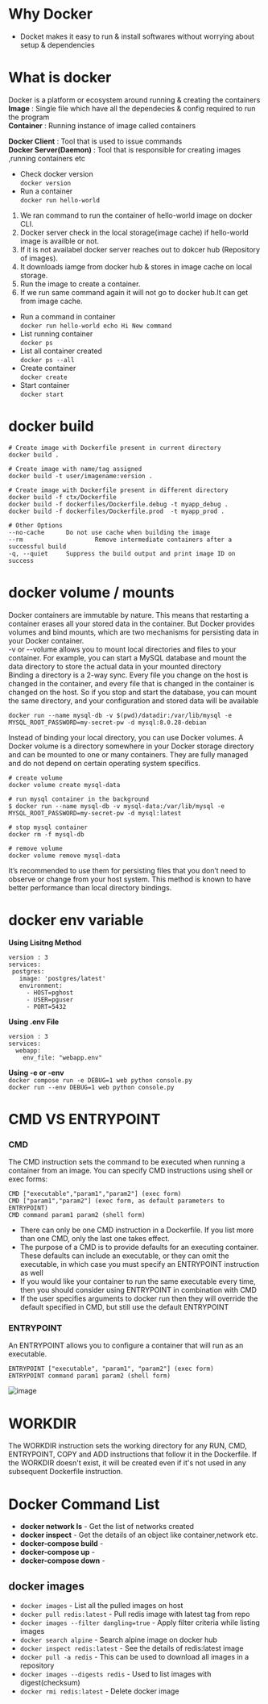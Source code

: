 # Why Docker
- Docket makes it easy to run & install softwares without worrying about setup & dependencies
# What is docker
Docker is a platform or ecosystem around running & creating the containers  
__Image__ : Single file which have all the dependecies & config required to run the program  
__Container__ : Running instance of image called containers  
  
__Docker Client__ : Tool that is used to issue commands  
__Docker Server(Daemon)__ : Tool that is responsible for creating images ,running containers etc    

- Check docker version  
`docker version`
- Run a container  
`docker run hello-world`  
1. We ran command to run the container of hello-world image on docker CLI.
2. Docker server check in the local storage(image cache) if hello-world image is availble or not.
3. If it is not availabel docker server reaches out to dokcer hub (Repository of images).
4. It downloads iamge from docker hub & stores in image cache on local storage.
5. Run the image to create a container.
6. If we run same command again it will not go to docker hub.It can get from image cache.
- Run a command in container  
`docker run hello-world echo Hi New command` 
- List running container  
`docker ps`
- List all container created  
`docker ps --all`
- Create container  
`docker create`
- Start container  
`docker start`
# docker build
```
# Create image with Dockerfile present in current directory
docker build .

# Create image with name/tag assigned
docker build -t user/imagename:version .

# Create image with Dockerfile present in different directory
docker build -f ctx/Dockerfile
docker build -f dockerfiles/Dockerfile.debug -t myapp_debug .
docker build -f dockerfiles/Dockerfile.prod  -t myapp_prod .

# Other Options
--no-cache		Do not use cache when building the image
--rm                    Remove intermediate containers after a successful build
-q, --quiet		Suppress the build output and print image ID on success
```
# docker volume / mounts
Docker containers are immutable by nature. This means that restarting a container erases all your stored data in the container. But Docker provides volumes and bind mounts, which are two mechanisms for persisting data in your Docker container.  
-v or --volume allows you to mount local directories and files to your container. For example, you can start a MySQL database and mount the data directory to store the actual data in your mounted directory  
Binding a directory is a 2-way sync. Every file you change on the host is changed in the container, and every file that is changed in the container is changed on the host. So if you stop and start the database, you can mount the same directory, and your configuration and stored data will be available  

`docker run --name mysql-db -v $(pwd)/datadir:/var/lib/mysql -e MYSQL_ROOT_PASSWORD=my-secret-pw -d mysql:8.0.28-debian`

Instead of binding your local directory, you can use Docker volumes. A Docker volume is a directory somewhere in your Docker storage directory and can be mounted to one or many containers. They are fully managed and do not depend on certain operating system specifics.  
```
# create volume
docker volume create mysql-data

# run mysql container in the background
$ docker run --name mysql-db -v mysql-data:/var/lib/mysql -e MYSQL_ROOT_PASSWORD=my-secret-pw -d mysql:latest

# stop mysql container
docker rm -f mysql-db

# remove volume
docker volume remove mysql-data
```

 It’s recommended to use them for persisting files that you don’t need to observe or change from your host system. This method is known to have better performance than local directory bindings.

 # docker env variable
 __Using Lisitng Method__  
 ```
version : 3
services:
  postgres:
    image: 'postgres/latest'
    environment:
      - HOST=pghost
      - USER=pguser
      - PORT=5432
```
__Using .env File__  
```
version : 3
services:
  webapp:
    env_file: "webapp.env"
```
__Using -e or -env__  
`docker compose run -e DEBUG=1 web python console.py`  
`docker run --env DEBUG=1 web python console.py`
# CMD VS ENTRYPOINT
### CMD
The CMD instruction sets the command to be executed when running a container from an image. You can specify CMD instructions using shell or exec forms:
```
CMD ["executable","param1","param2"] (exec form)
CMD ["param1","param2"] (exec form, as default parameters to ENTRYPOINT)
CMD command param1 param2 (shell form)
```
- There can only be one CMD instruction in a Dockerfile. If you list more than one CMD, only the last one takes effect.
- The purpose of a CMD is to provide defaults for an executing container. These defaults can include an executable, or they can omit the executable, in which case you must specify an ENTRYPOINT instruction as well
- If you would like your container to run the same executable every time, then you should consider using ENTRYPOINT in combination with CMD
- If the user specifies arguments to docker run then they will override the default specified in CMD, but still use the default ENTRYPOINT
### ENTRYPOINT
An ENTRYPOINT allows you to configure a container that will run as an executable.
```
ENTRYPOINT ["executable", "param1", "param2"] (exec form)
ENTRYPOINT command param1 param2 (shell form)
```
![image](https://github.com/yadavraganu/docker/assets/77580939/9399abd8-29fc-4c8a-88db-dd483a77cd2c)
# WORKDIR
The WORKDIR instruction sets the working directory for any RUN, CMD, ENTRYPOINT, COPY and ADD instructions that follow it in the Dockerfile. If the WORKDIR doesn't exist, it will be created even if it's not used in any subsequent Dockerfile instruction.

# Docker Command List
- __docker network ls__ - Get the list of networks created
- __docker inspect__ - Get the details of an object like container,network etc.
- __docker-compose build__ -
- __docker-compose up__ -
- __docker-compose down__ -


## docker images
- `docker images` - List all the pulled images on host
- `docker pull redis:latest` - Pull redis image with latest tag from repo
- `docker images --filter dangling=true` - Apply filter criteria while listing images
- `docker search alpine` - Search alpine image on docker hub
- `docker inspect redis:latest` - See the details of redis:latest image
- `docker pull -a redis` - This can be used to download all images in a repository
- `docker images --digests redis` - Used to list images with digest(checksum)
- `docker rmi redis:latest` - Delete docker image

